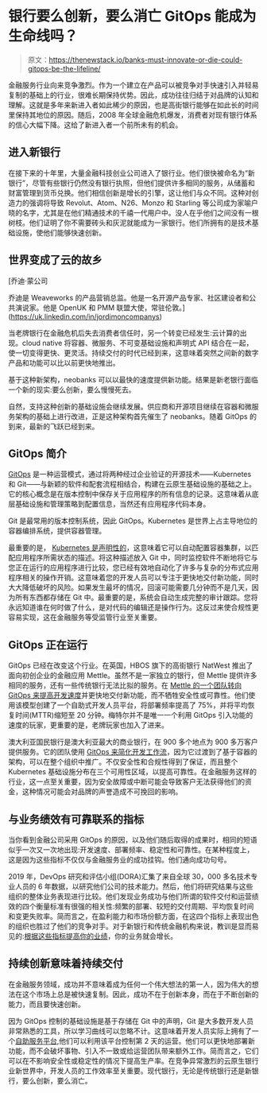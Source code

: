 # 银行要么创新，要么消亡 GitOps 能成为生命线吗？

> 原文：<https://thenewstack.io/banks-must-innovate-or-die-could-gitops-be-the-lifeline/>

金融服务行业向来竞争激烈。作为一个建立在产品可以被竞争对手快速引入并轻易复制的基础上的行业，很难长期保持优势。因此，成功往往归结于对品牌的认知和理解。这就是多年来新进入者如此稀少的原因，也是高街银行能够在如此长的时间里保持其地位的原因。随后，2008 年全球金融危机爆发，消费者对现有银行体系的信心大幅下降。这给了新进入者一个前所未有的机会。

## 进入新银行

在接下来的十年里，大量金融科技创业公司进入了银行业。他们很快被命名为“新银行”，尽管有些银行仍然没有银行执照，但他们提供许多相同的服务，从储蓄和财富管理到货币兑换。他们相信创新是增长的引擎，这让他们与众不同。这种对创造力的强调将导致 Revolut、Atom、N26、Monzo 和 Starling 等公司成为家喻户晓的名字，尤其是在他们精通技术的千禧一代用户中。没人在乎他们之间没有一根树枝。他们证明了你不需要砖头和灰泥就能成为一家银行。他们所拥有的是技术基础设施，使他们能够快速创新。

## 世界变成了云的故乡

 [乔迪·蒙公司

乔迪是 Weaveworks 的产品营销总监。他是一名开源产品专家、社区建设者和公共演说家。他是 OpenUK 和 PMM 联盟大使，常驻伦敦。](https://uk.linkedin.com/in/jordimoncompanys) 

当老牌银行在金融危机后失去消费者信任时，另一个转变已经发生:云计算的出现。cloud native 将容器、微服务、不可变基础设施和声明式 API 结合在一起，使一切变得更快、更灵活。持续交付的时代已经到来，这意味着突然之间新的数字产品和功能可以比以前更快地推出。

基于这种新架构，neobanks 可以以最快的速度提供新功能。结果是新老银行面临一个新的现实:要么创新，要么慢慢死去。

自然，支持这种创新的基础设施会继续发展。供应商和开源项目继续在容器和微服务架构的基础上进行改进，正是这种架构首先催生了 neobanks。随着 GitOps 的到来，最新的飞跃已经到来。

## GitOps 简介

[GitOps](https://www.weave.works/solutions/fintech/) 是一种运营模式，通过将两种经过企业验证的开源技术——Kubernetes 和 Git——与新颖的软件和配套流程相结合，构建在云原生基础设施的基础之上。它的核心概念是在版本控制中保存关于应用程序的所有信息的记录。这意味着从底层基础设施和管理策略到配置信息，当然还有应用程序代码本身。

Git 是最常用的版本控制系统，因此 GitOps。Kubernetes 是世界上占主导地位的容器编排系统，提供容器管理。

最重要的是， [Kubernetes 是声明性的](https://www.weave.works/technologies/the-journey-to-kubernetes/)，这意味着它可以自动配置容器集群，以匹配应用程序所需状态的描述。将这种描述放入 Git 中，同时监控软件不断地将它与您正在运行的应用程序进行比较，您已经有效地自动化了许多与复杂的分布式应用程序相关的操作开销。这意味着您的开发人员可以专注于更快地交付新功能，同时大大降低破坏的风险。如果发生最坏的情况，回滚可能需要几分钟而不是几天，因为所有东西都存储在 Git 中。最重要的是，系统会自动生成完整的审计跟踪。您将永远知道谁在何时做了什么，是对代码的编辑还是操作行为。这反过来使合规性更容易实现，这在金融服务等受监管行业至关重要。

## GitOps 正在运行

GitOps 已经在改变这个行业。在英国，HBOS 旗下的高街银行 NatWest 推出了面向初创企业的金融应用 Mettle。虽然不是一家独立的银行，但 Mettle 提供许多相同的服务，还有一些传统银行无法比拟的服务。在 [Mettle 的一个团队转向 GitOps 来提高开发速度](https://assets.contentstack.io/v3/assets/blt300387d93dabf50e/blt2214a694b93a2aed/5f9b92892425cd7a8af69b5c/case-study-mettle_v7.pdf)并更快地交付新功能，而不牺牲安全性或可靠性。他们使用该模型创建了一个自助式开发人员平台，将部署频率提高了 75%，并将平均恢复时间(MTTR)缩短至 20 分钟。梅特尔并不是唯一一个利用 GitOps 引入功能的速度的玩家，更重要的是，老牌玩家也加入了进来。

澳大利亚国民银行是澳大利亚最大的商业银行，在 900 多个地点为 900 多万客户提供服务。它的团队使用 [GitOps 来简化开发工作流](https://assets.contentstack.io/v3/assets/blt300387d93dabf50e/bltb73f24860ab536bb/5f326acf1967337e7590d25d/case-study-nab-v2.pdf)，因为它过渡到了基于容器的架构，可以在整个组织中推广。不仅安全性和合规性得到了保证，而且整个 Kubernetes 基础设施分布在三个可用性区域，以提高可靠性。在金融服务这样的行业，这一点至关重要，因为安全故障或中断可能会导致客户无法获得他们的资金，这种情况可能会对品牌的声誉造成不可挽回的影响。

## **与业务绩效有可靠联系的指标**

当你看到金融公司采用 GitOps 的原因，以及他们随后取得的成果时，相同的短语似乎一次又一次地出现:开发速度、部署频率、稳定性和可靠性。在某种程度上，这是因为这些指标不仅仅与金融服务业的成功挂钩。他们通向成功句号。

2019 年，DevOps 研究和评估小组(DORA)汇集了来自全球 30，000 多名技术专业人员的 6 年数据，以研究他们公司的技术能力。然后，他们将研究结果与这些组织的整体业务表现进行比较。他们发现业务成功与他们所谓的软件交付和运营绩效的四个衡量标准有很强的相关性:频繁的部署、较短的交付周期、平均恢复时间和变更失败率。简而言之，在盈利能力和市场份额方面，在这四个指标上表现出色的组织也胜过了他们的竞争对手。对于新银行和传统金融机构来说，教训是显而易见的:[根据这些指标提高你的业绩](https://go.weave.works/DORA_GitOps_WP.html?CampaignID=7014M000001zJThQAM&LSD=TNS&Lead%20Source=Web%20Content)，你的业务就会增长。

## 持续创新意味着持续交付

在金融服务领域，成功并不意味着成为任何一个伟大想法的第一人，因为伟大的想法在这个市场上总是被快速复制。因此，成功不在于创新本身，而在于不断创新的能力，而且要快速创新。

因为 GitOps 控制的基础设施是基于存储在 Git 中的声明，Git 是大多数开发人员非常熟悉的工具，所以学习曲线可以忽略不计。这意味着开发人员实际上拥有了一个[自助服务平台](https://thenewstack.io/what-a-self-service-developer-platform-is-and-why-it-matters/),他们可以利用该平台控制第 2 天的运营。他们可以更快地部署新功能，而不会破坏事物、引入不一致或给运营团队带来额外工作。简而言之，它们可以在不影响安全性或稳定性的情况下提高生产率。在竞争异常激烈的云原生银行业新世界中，开发人员的工作效率至关重要。现代银行，无论是传统银行还是新银行，要么创新，要么消亡。

<svg xmlns:xlink="http://www.w3.org/1999/xlink" viewBox="0 0 68 31" version="1.1"><title>Group</title> <desc>Created with Sketch.</desc></svg>